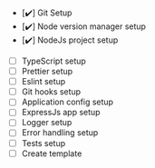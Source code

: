 -   [✔️] Git Setup
-   [✔️] Node version manager setup
-   [✔️] NodeJs project setup
-   [ ] TypeScript setup
-   [ ] Prettier setup
-   [ ] Eslint setup
-   [ ] Git hooks setup
-   [ ] Application config setup
-   [ ] ExpressJs app setup
-   [ ] Logger setup
-   [ ] Error handling setup
-   [ ] Tests setup
-   [ ] Create template
